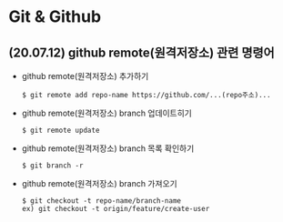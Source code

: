 # Git & Github

## (20.07.12) github remote(원격저장소) 관련 명령어
- github remote(원격저장소) 추가하기
    ```
    $ git remote add repo-name https://github.com/...(repo주소)...
    ```

- github remote(원격저장소) branch 업데이트히기
    ```
    $ git remote update
    ```

- github remote(원격저장소) branch 목록 확인하기
    ```
    $ git branch -r
    ```

- github remote(원격저장소) branch 가져오기
   ```
   $ git checkout -t repo-name/branch-name
   ex) git checkout -t origin/feature/create-user
```
